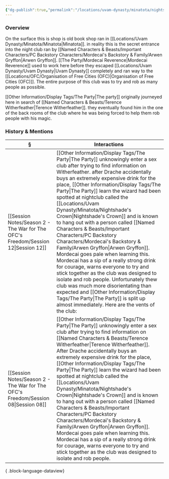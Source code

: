 ```yaml
---
{"dg-publish":true,"permalink":"/locations/uvam-dynasty/minatota/nightshade-s-crown/","tags":["Discovered"],"updated":"2025-07-31T14:28:11.444+01:00"}
---
```


### Overview 
On the surface this is shop is old book shop ran in [[Locations/Uvam Dynasty/Minatota/Minatota\|Minatota]]. in reality this is the secret entrance into the night club ran by [[Named Characters & Beasts/Important Characters/PC Backstory Characters/Mordecai's Backstory & Family/Arwen Gryffon\|Arwen Gryffon]]. [[The Party/Mordecai Reverence\|Mordecai Reverence]] used to work here before they escaped [[Locations/Uvam Dynasty/Uvam Dynasty\|Uvam Dynasty]] completely and ran way to the [[Locations/OFC/Organisation of Free Cities (OFC)\|Organisation of Free Cities (OFC)]]. The entire purpose of this club was to try and rob as many people as possible.

[[Other Information/Display Tags/The Party\|The party]] originally journeyed here in search of [[Named Characters & Beasts/Terence Witherfeather\|Terence Witherfeather]]. they eventually found him in the one of the back rooms of the club where he was being forced to help them rob people with his magic. 

### History & Mentions
| §                                                                                    | Interactions                                                                                                                                                                                                                                                                                                                                                                                                                                                                                                                                                                                                                                                                               |
| ------------------------------------------------------------------------------------ | ------------------------------------------------------------------------------------------------------------------------------------------------------------------------------------------------------------------------------------------------------------------------------------------------------------------------------------------------------------------------------------------------------------------------------------------------------------------------------------------------------------------------------------------------------------------------------------------------------------------------------------------------------------------------------------------ |
| [[Session Notes/Season 2 - The War for The OFC's Freedom/Session 12\|Session 12]] | [[Other Information/Display Tags/The Party\|The Party]] unknowingly enter a sex club after trying to find information on Witherfeather. after Drache accidentally buys an extremely expensive drink for the place, [[Other Information/Display Tags/The Party\|The Party]] learn the wizard had been spotted at nightclub called the [[Locations/Uvam Dynasty/Minatota/Nightshade's Crown\|Nightshade's Crown]] and is known to hang out with a person called [[Named Characters & Beasts/Important Characters/PC Backstory Characters/Mordecai's Backstory & Family/Arwen Gryffon\|Arwen Gryffon]]. Mordecai goes pale when learning this. Mordecai has a sip of a really strong drink for courage, warns everyone to try and stick together as the club was designed to isolate and rob people. Unfortunately thew club was much more disorientating than expected and [[Other Information/Display Tags/The Party\|The Party]] is split up almost immediately. Here are the vents of the club: |
| [[Session Notes/Season 2 - The War for The OFC's Freedom/Session 08\|Session 08]] | [[Other Information/Display Tags/The Party\|The Party]] unknowingly enter a sex club after trying to find information on [[Named Characters & Beasts/Terence Witherfeather\|Terence Witherfeather]]. After Drache accidentally buys an extremely expensive drink for the place, [[Other Information/Display Tags/The Party\|The Party]] learn the wizard had been spotted at nightclub called the [[Locations/Uvam Dynasty/Minatota/Nightshade's Crown\|Nightshade's Crown]] and is known to hang out with a person called [[Named Characters & Beasts/Important Characters/PC Backstory Characters/Mordecai's Backstory & Family/Arwen Gryffon\|Arwen Gryffon]]. Mordecai goes pale when learning this. Mordecai has a sip of a really strong drink for courage, warns everyone to try and stick together as the club was designed to isolate and rob people.                                                                                                                                          |

{ .block-language-dataview}